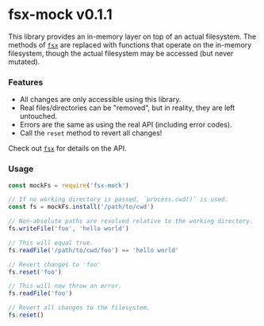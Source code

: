 
# fsx-mock v0.1.1

This library provides an in-memory layer on top of an actual
filesystem. The methods of [`fsx`](https://github.com/aleclarson/fsx)
are replaced with functions that operate on the in-memory filesystem,
though the actual filesystem may be accessed (but never mutated).

### Features

- All changes are only accessible using this library.
- Real files/directories can be "removed", but in reality, they
are left untouched.
- Errors are the same as using the real API (including error codes).
- Call the `reset` method to revert all changes!

Check out [`fsx`](https://github.com/aleclarson/fsx) for details on the API.

### Usage

```js
const mockFs = require('fsx-mock')

// If no working directory is passed, `process.cwd()` is used.
const fs = mockFs.install('/path/to/cwd')

// Non-absolute paths are resolved relative to the working directory.
fs.writeFile('foo', 'hello world')

// This will equal true.
fs.readFile('/path/to/cwd/foo') == 'hello world'

// Revert changes to 'foo'
fs.reset('foo')

// This will now throw an error.
fs.readFile('foo')

// Revert all changes to the filesystem.
fs.reset()
```
